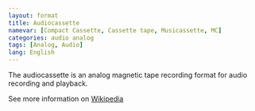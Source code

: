 ```yaml
---
layout: format
title: Audiocassette
namevar: [Compact Cassette, Cassette tape, Musicassette, MC]
categories: audio analog
tags: [Analog, Audio]
lang: English
---
```


The audiocassette is an analog magnetic tape recording format for audio recording and playback.

See more information on [Wikipedia](https://en.wikipedia.org/wiki/Cassette_tape)

